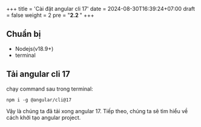 +++
title = 'Cài đặt angular cli 17'
date = 2024-08-30T16:39:24+07:00
draft = false 
weight = 2
pre = "<b>2.2 </b>"
+++
## Chuẩn bị
+ Nodejs(v18.9+)
+ terminal
## Tải angular cli 17
chạy command sau trong terminal: 
```
npm i -g @angular/cli@17
```
Vậy là chúng ta đã tải xong angular 17. Tiếp theo, chúng ta sẽ tìm hiểu về cách khởi tạo angular project.

